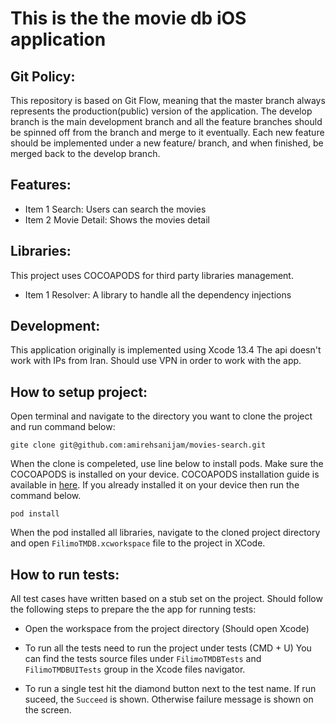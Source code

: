 # This is the the movie db iOS application

## Git Policy:
This repository is based on Git Flow, meaning that the master branch always represents the production(public) version of the application. The develop branch is the main development branch and all the feature branches should be spinned off from the branch and merge to it eventually. Each new feature should be implemented under a new feature/<feature name> branch, and when finished, be merged back to the develop branch.

## Features:
* Item 1 Search: Users can search the movies
* Item 2 Movie Detail: Shows the movies detail

## Libraries:
This project uses COCOAPODS for third party libraries management.
* Item 1 Resolver: A library to handle all the dependency injections 

## Development:
This application originally is implemented using Xcode 13.4
The api doesn't work with IPs from Iran. Should use VPN in order to work with the app.


## How to setup project:
Open terminal and navigate to the directory you want to clone the project and run command below:
```
gite clone git@github.com:amirehsanijam/movies-search.git
``` 
When the clone is compeleted, use line below to install pods. Make sure the COCOAPODS is installed on your device. COCOAPODS installation guide is available in [here](https://guides.cocoapods.org/using/getting-started.html). If you already installed it on your device then run the command below.
```
pod install
```
When the pod installed all libraries, navigate to the cloned project directory and open `FilimoTMDB.xcworkspace` file to the project in XCode.

## How to run tests:
All test cases have written based on a stub set on the project. Should follow the following steps to prepare the the app for running tests:
* Open the workspace from the project directory (Should open Xcode)
* To run all the tests need to run the project under tests (CMD + U)
You can find the tests source files under `FilimoTMDBTests` and `FilimoTMDBUITests` group in the Xcode files navigator.

* To run a single test hit the diamond button next to the test name. If run suceed, the `Succeed`  is shown. Otherwise failure message is shown on the screen.

